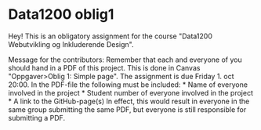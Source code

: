# Data1200 oblig1
 Hey!
 This is an obligatory assignment for the course "Data1200 Webutvikling og Inkluderende Design".

 Message for the contributors:
 Remember that each and everyone of you should hand in a PDF of this project.
 This is done in Canvas "Oppgaver>Oblig 1: Simple page".
 The assignment is due Friday 1. oct 20:00.
 In the PDF-file the following must be included:
    * Name of everyone involved in the project
    * Student number of everyone involved in the project
    * A link to the GitHub-page(s)
In effect, this would result in everyone in the same group submitting the same PDF, but everyone is still responsible for submitting a PDF.
